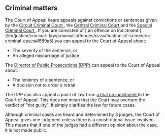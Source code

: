 ##  Criminal matters

The Court of Appeal hears appeals against convictions or sentences given by
the [ Circuit Criminal Court ](/en/justice/courts-system/circuit-court/) , the
[ Central Criminal Court ](/en/justice/courts-system/high-court/) and the [
Special Criminal Court ](/en/justice/courts-system/special-criminal-court/) .
If you are convicted of [ an offence on indictment ](/en/justice/criminal-
law/criminal-offences/classification-of-crimes-in-criminal-cases#l689a5) you
can appeal to the Court of Appeal about:

  * The severity of the sentence, or 
  * An alleged miscarriage of justice 

The [ Director of Public Prosecutions (DPP) ](https://www.dppireland.ie/) can
appeal to the Court of Appeal about:

  * The leniency of a sentence, or 
  * A decision not to order a retrial 

The DPP can also appeal a point of law from [ a trial on indictment
](/en/justice/criminal-law/criminal-trial/criminal-trial/) to the Court of
Appeal. This does not mean that the Court may overturn the verdict of "not
guilty". It simply clarifies the law for future cases.

Although criminal cases are heard and determined by 3 judges, the Court of
Appeal gives one judgment unless there is a constitutional issue involved.
This means that if one of the judges had a different opinion about the case,
it is not made public.
